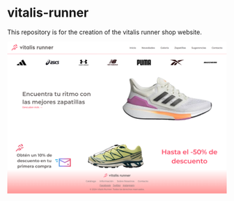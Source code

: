 # vitalis-runner
This repository is for the creation of the vitalis runner shop website.

![home_page](/img/readme/home_page.png)
